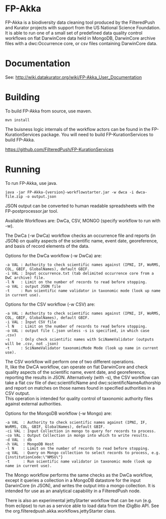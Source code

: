 # FP-Akka

FP-Akka is a biodiversity data cleaning tool produced by 
the FilteredPush and Kurator projects with support from the US
National Science Foundation.  It is able to run one of a small
set of predefined data quality control workflows on flat 
DarwinCore data held in MongoDB, DarwinCore archive files with
a dwc:Occurrence core, or csv files containing DarwinCore data.

# Documentation

See: http://wiki.datakurator.org/wiki/FP-Akka_User_Documentation

# Building
To build FP-Akka from source, use maven.

    mvn install 

The buisness logic internals of the workflow actors can be 
found in the FP-KurationServices package.  You will need to
build FP-KurationServices to build FP-Akka.

https://github.com/FilteredPush/FP-KurationServices

# Running 
To run FP-Akka, use java.

    java -jar FP-Akka-{version}-workflowstarter.jar -w dwca -i dwca-file.zip -o output.json 

JSON output can be converted to human readable spreadsheets with 
the FP-postprocessor.jar tool.

Available Workflows are: DwCa, CSV, MONGO (specify workflow to run with -w).

The DwCa (-w DwCa) workflow checks an occurrence file and reports 
(in JSON) on quality aspects of the scientific name, event date, 
georeference, and basis of record elements of the data.

Options for the DwCa workflow (-w DwCa) are:

    -a VAL : Authority to check scientific names against (IPNI, IF, WoRMS, COL, GBIF, GlobalNames), default GBIF.
    -i VAL : Input occurrence.txt (tab delimited occurrence core from a DwC archive) file.
    -l N   : Limit on the number of records to read before stopping.
    -o VAL : output JSON file
    -t     : Run scientific name validator in taxonomic mode (look up name in current use).

Options for the CSV workflow (-w CSV) are:

    -a VAL : Authority to check scientific names against (IPNI, IF, WoRMS, COL, GBIF, GlobalNames), default GBIF.
    -i VAL : Input CSV file
    -l N   : Limit on the number of records to read before stopping.
    -o VAL : output file (.json unless -s is specified, in which case .csv)
    -s     : Only check scientific names with SciNameValidator (outputs will be .csv, not .json)
    -t     : SciNameValidator taxonomicMode Mode (look up name in current use).

The CSV workflow will perform one of two different operations.  
It, like the DwCA workflow, can operate on flat DarwinCore and check 
quality aspects of the scientific name, event date, and georeference, 
reporting the results in JSON. 
Alternatively (with -s), the CSV workflow can take a flat csv file of 
dwc:scientificName and dwc:scientificNameAuthorship and report on 
matches on those names found in specified authorities in a CSV output.  
This operation is intended for quality control of taxonomic authority
files against external authorities.

Options for the MongoDB workflow (-w Mongo) are: 

    -a VAL  : Authority to check scientific names against (IPNI, IF, WoRMS, COL, GBIF, GlobalNames), default GBIF.
    -ci VAL : Input Collection in mongo to query for records to process.
    -co VAL : Output Collection in mongo into which to write results.
    -d VAL  : db
    -h VAL  : MongoDB Host
    -l N    : Limit on the number of records to read before stopping.
    -q VAL  : Query on Mongo collection to select records to process, e.g. {institutionCode:\"NMSU\"} 
    -t      : Run scientific name validator in taxonomic mode (look up name in current use).

The Mongo workflow performs the same checks as the DwCa workflow, 
except it queries a collection in a MongoDB datastore for the 
input DarwinCore (in JSON), and writes the output into a mongo 
collection.  It is intended for use as an analytical capability in
a FilteredPush node.

There is also an experimental jettyStarter workflow that can be run
(e.g. from eclipse) to run as a service able to load data from the 
iDigBio API.  See the org.filteredpush.akka.workflows.jettyStarter 
class.
